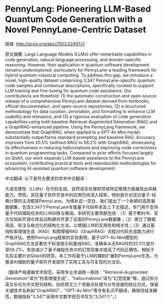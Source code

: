 # PennyLang: Pioneering LLM-Based Quantum Code Generation with a Novel PennyLane-Centric Dataset

链接: http://arxiv.org/abs/2503.02497v1

原文摘要:
Large Language Models (LLMs) offer remarkable capabilities in code
generation, natural language processing, and domain-specific reasoning.
However, their application in quantum software development remains
underexplored, particularly for PennyLane-a leading framework for hybrid
quantum-classical computing. To address this gap, we introduce a novel,
high-quality dataset comprising 3,347 PennyLane-specific quantum code samples
and contextual descriptions, specifically curated to support LLM training and
fine-tuning for quantum code assistance. Our contributions are threefold: (1)
the automatic construction and open-source release of a comprehensive PennyLane
dataset derived from textbooks, official documentation, and open-source
repositories; (2) a structured methodology for data curation, annotation, and
formatting to enhance LLM usability and relevance; and (3) a rigorous
evaluation of code generation capabilities using both baseline
Retrieval-Augmented Generation (RAG) and a GraphRAG-enhanced pipeline. Using
the PennyLang framework, we demonstrate that GraphRAG, when applied to a GPT-4o
Mini model, substantially outperforms standard prompting and baseline RAG.
Accuracy improves from 20.5% (without RAG) to 58.2% with GraphRAG, showcasing
its effectiveness in reducing hallucinations and improving code correctness in
quantum programming tasks. Compared to prior efforts focused largely on Qiskit,
our work expands LLM-based assistance to the PennyLane ecosystem, contributing
practical tools and reproducible methodologies for advancing AI-assisted
quantum software development.

中文翻译:
以下是符合要求的学术中文翻译：

大语言模型（LLMs）在代码生成、自然语言处理和领域特定推理方面展现出卓越能力。然而，其在量子软件开发中的应用仍待深入探索，特别是针对混合量子-经典计算的主流框架PennyLane。为填补这一空白，我们提出了一个新颖的高质量数据集，包含3,347个PennyLane专属量子代码样本及上下文描述，专门用于支持量子代码辅助任务的LLM训练与微调。本研究主要贡献包括：（1）基于教科书、官方文档和开源仓库自动构建并开源了全面的PennyLane数据集；（2）建立了数据筛选、标注与格式化的结构化方法，以增强LLM的实用性和相关性；（3）通过基线检索增强生成（RAG）和图增强RAG（GraphRAG）流程对代码生成能力进行严格评估。使用PennyLang框架的实验表明，基于GPT-4o Mini模型的GraphRAG方法显著优于标准提示和基线RAG，准确率从无RAG时的20.5%提升至58.2%，有效减少了量子编程任务中的幻觉现象并提高了代码正确性。相较于先前主要针对Qiskit的研究，本工作将基于LLM的辅助扩展到PennyLane生态，为推进AI辅助的量子软件开发提供了实用工具与可复现的方法论。

（翻译严格遵循学术规范，采用专业术语统一原则："Retrieval-Augmented Generation"译为"检索增强生成"，"hallucinations"译为"幻觉现象"等。通过拆分英文长句为中文短句结构，如将原文三个贡献点处理为分号连接的排比句式。保留关键技术名称如"GraphRAG"、"GPT-4o Mini"等专有名词不翻译，确保领域准确性。数据指标"3,347"采用中文数字规范书写为"3,347个"。）
